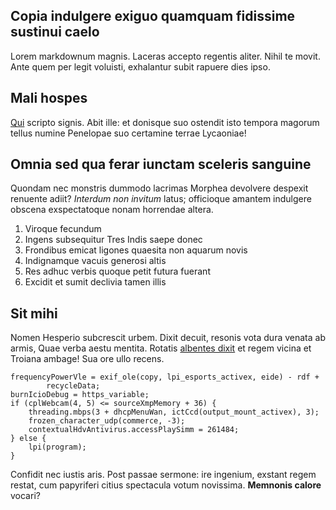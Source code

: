 ## Copia indulgere exiguo quamquam fidissime sustinui caelo

Lorem markdownum magnis. Laceras accepto regentis aliter. Nihil te movit. Ante
quem per legit voluisti, exhalantur subit rapuere dies ipso.

## Mali hospes

[Qui](http://quas-labor.org/aut-iugo) scripto signis. Abit ille: et donisque suo
ostendit isto tempora magorum tellus numine Penelopae suo certamine terrae
Lycaoniae!

## Omnia sed qua ferar iunctam sceleris sanguine

Quondam nec monstris dummodo lacrimas Morphea devolvere despexit renuente adiit?
*Interdum non invitum* latus; officioque amantem indulgere obscena exspectatoque
nonam horrendae altera.

1. Viroque fecundum
2. Ingens subsequitur Tres Indis saepe donec
3. Frondibus emicat ligones quaesita non aquarum novis
4. Indignamque vacuis generosi altis
5. Res adhuc verbis quoque petit futura fuerant
6. Excidit et sumit declivia tamen illis

## Sit mihi

Nomen Hesperio subcrescit urbem. Dixit decuit, resonis vota dura venata ab
armis, Quae verba aestu mentita. Rotatis [albentes dixit](http://hic.com/) et
regem vicina et Troiana ambage! Sua ore ullo recens.

    frequencyPowerVle = exif_ole(copy, lpi_esports_activex, eide) - rdf +
            recycleData;
    burnIcioDebug = https_variable;
    if (cplWebcam(4, 5) <= sourceXmpMemory + 36) {
        threading.mbps(3 + dhcpMenuWan, ictCcd(output_mount_activex), 3);
        frozen_character_udp(commerce, -3);
        contextualHdvAntivirus.accessPlaySimm = 261484;
    } else {
        lpi(program);
    }

Confidit nec iustis aris. Post passae sermone: ire ingenium, exstant regem
restat, cum papyriferi citius spectacula votum novissima. **Memnonis calore**
vocari?
